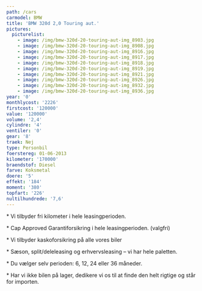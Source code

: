 ```yaml
---
path: /cars
carmodel: BMW
title: 'BMW 320d 2,0 Touring aut.'
pictures:
  picturelist:
    - image: /img/bmw-320d-20-touring-aut-img_8903.jpg
    - image: /img/bmw-320d-20-touring-aut-img_8908.jpg
    - image: /img/bmw-320d-20-touring-aut-img_8916.jpg
    - image: /img/bmw-320d-20-touring-aut-img_8917.jpg
    - image: /img/bmw-320d-20-touring-aut-img_8918.jpg
    - image: /img/bmw-320d-20-touring-aut-img_8919.jpg
    - image: /img/bmw-320d-20-touring-aut-img_8921.jpg
    - image: /img/bmw-320d-20-touring-aut-img_8926.jpg
    - image: /img/bmw-320d-20-touring-aut-img_8932.jpg
    - image: /img/bmw-320d-20-touring-aut-img_8936.jpg
year: '0'
monthlycost: '2226'
firstcost: '120000'
value: '120000'
volume: '2,4'
cylindre: '4'
ventiler: '0'
gear: '8'
traek: Nej
type: Personbil
foerstereg: 01-06-2013
kilometer: '170000'
braendstof: Diesel
farve: Koksmetal
doere: '5'
effekt: '184'
moment: '380'
topfart: '226'
nultilhundrede: '7,6'
---
```

\*    Vi tilbyder fri kilometer i hele leasingperioden.



\*    Cap Approved Garantiforsikring i hele leasingperioden. (valgfri)



\*    Vi tilbyder kaskoforsikring på alle vores biler



\*    Sæson, split/deleleasing og erhvervsleasing – vi har hele paletten.



\*    Du vælger selv perioden: 6, 12, 24 eller 36 måneder.



\*    Har vi ikke bilen på lager, dedikere vi os til at finde den helt rigtige og står for importen.
